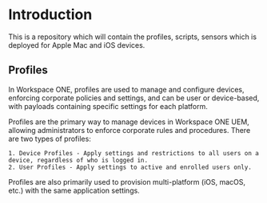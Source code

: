 # Introduction
This is a repository which will contain the profiles, scripts, sensors which is deployed for Apple Mac and iOS devices.

## Profiles
In Workspace ONE, profiles are used to manage and configure devices, enforcing corporate policies and settings, and can be user or device-based, with payloads containing specific settings for each platform. 

Profiles are the primary way to manage devices in Workspace ONE UEM, allowing administrators to enforce corporate rules and procedures. There are two types of profiles:

    1. Device Profiles - Apply settings and restrictions to all users on a device, regardless of who is logged in. 
    2. User Profiles - Apply settings to active and enrolled users only. 

Profiles are also primarily used to provision multi-platform (iOS, macOS, etc.) with the same application settings. 